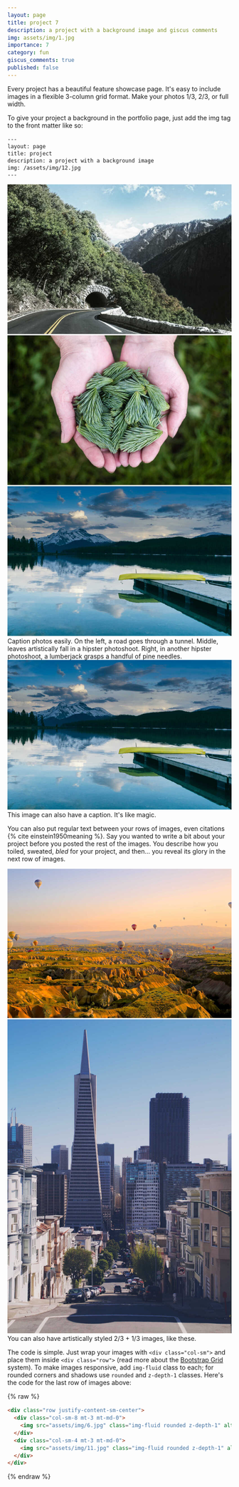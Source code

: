 ```yaml
---
layout: page
title: project 7
description: a project with a background image and giscus comments
img: assets/img/1.jpg
importance: 7
category: fun
giscus_comments: true
published: false
---
```


Every project has a beautiful feature showcase page.
It's easy to include images in a flexible 3-column grid format.
Make your photos 1/3, 2/3, or full width.

To give your project a background in the portfolio page, just add the img tag to the front matter like so:

    ---
    layout: page
    title: project
    description: a project with a background image
    img: /assets/img/12.jpg
    ---

<div class="row">
    <div class="col-sm mt-3 mt-md-0">
        <img src="assets/img/1.jpg" class="img-fluid rounded z-depth-1" alt="example image" style="pointer-events: none; cursor: default;">
    </div>
    <div class="col-sm mt-3 mt-md-0">
        <img src="assets/img/3.jpg" class="img-fluid rounded z-depth-1" alt="example image" style="pointer-events: none; cursor: default;">
    </div>
    <div class="col-sm mt-3 mt-md-0">
        <img src="assets/img/5.jpg" class="img-fluid rounded z-depth-1" alt="example image" style="pointer-events: none; cursor: default;">
    </div>
</div>
<div class="caption">
    Caption photos easily. On the left, a road goes through a tunnel. Middle, leaves artistically fall in a hipster photoshoot. Right, in another hipster photoshoot, a lumberjack grasps a handful of pine needles.
</div>
<div class="row">
    <div class="col-sm mt-3 mt-md-0">
        <img src="assets/img/5.jpg" class="img-fluid rounded z-depth-1" alt="example image" style="pointer-events: none; cursor: default;">
    </div>
</div>
<div class="caption">
    This image can also have a caption. It's like magic.
</div>

You can also put regular text between your rows of images, even citations {% cite einstein1950meaning %}.
Say you wanted to write a bit about your project before you posted the rest of the images.
You describe how you toiled, sweated, _bled_ for your project, and then... you reveal its glory in the next row of images.

<div class="row justify-content-sm-center">
    <div class="col-sm-8 mt-3 mt-md-0">
        <img src="assets/img/6.jpg" class="img-fluid rounded z-depth-1" alt="example image" style="pointer-events: none; cursor: default;">
    </div>
    <div class="col-sm-4 mt-3 mt-md-0">
        <img src="assets/img/11.jpg" class="img-fluid rounded z-depth-1" alt="example image" style="pointer-events: none; cursor: default;">
    </div>
</div>
<div class="caption">
    You can also have artistically styled 2/3 + 1/3 images, like these.
</div>

The code is simple.
Just wrap your images with `<div class="col-sm">` and place them inside `<div class="row">` (read more about the <a href="https://getbootstrap.com/docs/4.4/layout/grid/">Bootstrap Grid</a> system).
To make images responsive, add `img-fluid` class to each; for rounded corners and shadows use `rounded` and `z-depth-1` classes.
Here's the code for the last row of images above:

{% raw %}

```html
<div class="row justify-content-sm-center">
  <div class="col-sm-8 mt-3 mt-md-0">
    <img src="assets/img/6.jpg" class="img-fluid rounded z-depth-1" alt="example image" style="pointer-events: none; cursor: default;">
  </div>
  <div class="col-sm-4 mt-3 mt-md-0">
    <img src="assets/img/11.jpg" class="img-fluid rounded z-depth-1" alt="example image" style="pointer-events: none; cursor: default;">
  </div>
</div>
```

{% endraw %}
